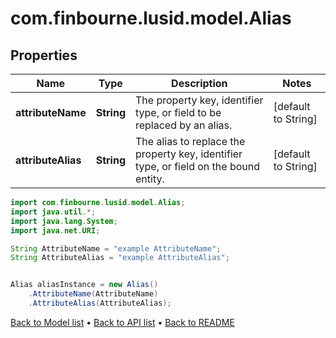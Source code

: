 # com.finbourne.lusid.model.Alias

## Properties

Name | Type | Description | Notes
------------ | ------------- | ------------- | -------------
**attributeName** | **String** | The property key, identifier type, or field to be replaced by an alias. | [default to String]
**attributeAlias** | **String** | The alias to replace the property key, identifier type, or field on the bound entity. | [default to String]

```java
import com.finbourne.lusid.model.Alias;
import java.util.*;
import java.lang.System;
import java.net.URI;

String AttributeName = "example AttributeName";
String AttributeAlias = "example AttributeAlias";


Alias aliasInstance = new Alias()
    .AttributeName(AttributeName)
    .AttributeAlias(AttributeAlias);
```


[Back to Model list](../README.md#documentation-for-models) &#8226; [Back to API list](../README.md#documentation-for-api-endpoints) &#8226; [Back to README](../README.md)
